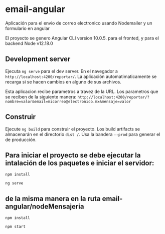 # email-angular
Aplicación para el envio de correo electronico usando Nodemailer y un formulario en angular

El proyecto se genero Angular CLI version 10.0.5. para el fronted, y para el backend Node v12.18.0

## Development server

Ejecuta `ng serve` para el dev server. En el navegador a `http://localhost:4200/reportar/`. La aplicación automatimaticamente se recarga si se hacen cambios en alguno de sus archivos.

Esta aplicacion recibe parametros a travez de la URL. Los parametros que se reciben de la siguiente manera:
    `http://localhost:4200/reportar/?nombre=valor&email=micorreo@electronico.mx&mensaje=valor`

## Construir

Ejecute `ng build` para construir el proyecto. Los build artifacts se almacenarán en el directorio `dist /`. Usa  la bandera `--prod` para  generar el de producción.


## Para iniciar el proyecto se debe ejecutar la intalación de los paquetes e iniciar el servidor:
 
 `npm install`

 `ng serve `

## de la misma manera en la ruta email-angular/nodeMensajeria

 `npm install  `

 `npm start `